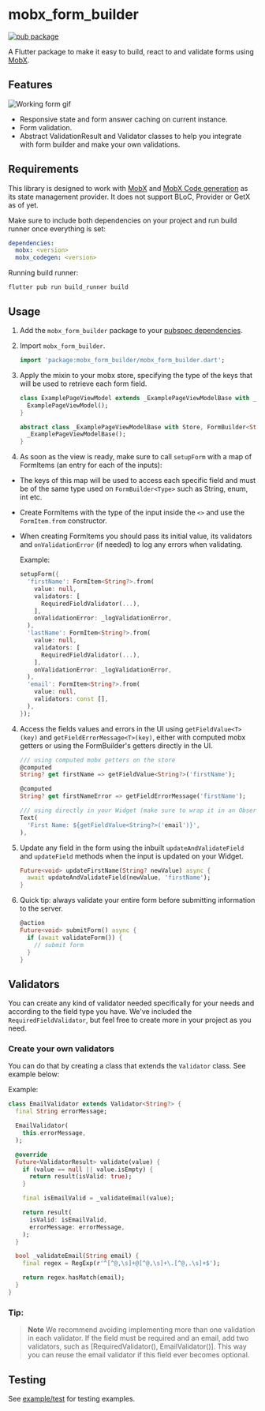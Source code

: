 # mobx_form_builder

[![pub package](https://img.shields.io/pub/v/mobx_form_builder?style=plastic&logo=flutter)](https://pub.dev/packages/mobx_form_builder)

A Flutter package to make it easy to build, react to and validate forms using [MobX](https://pub.dev/packages/mobx).

## Features

![Working form gif](https://github.com/revelojobs/flutter_form_builder/assets/20102814/888295d6-d45a-44db-a467-02e742845d7d)

- Responsive state and form answer caching on current instance.
- Form validation.
- Abstract ValidationResult and Validator classes to help you integrate with form builder and make your own validations.

## Requirements

This library is designed to work with [MobX](https://pub.dev/packages/mobx) and [MobX Code generation](https://pub.dev/packages/mobx_codegen) as its state management provider. It does not support BLoC, Provider or GetX as of yet.

Make sure to include both dependencies on your project and run build runner once everything is set:

```yml
dependencies:
  mobx: <version>
  mobx_codegen: <version>

```

Running build runner:
```
flutter pub run build_runner build
```

## Usage

1. Add the `mobx_form_builder` package to your [pubspec dependencies](https://pub.dev/packages/flutter_form_builder/install).

2. Import `mobx_form_builder`.
    ```dart
    import 'package:mobx_form_builder/mobx_form_builder.dart';
    ```

3. Apply the mixin to your mobx store, specifying the type of the keys that will be used to retrieve each form field.
    ```dart
    class ExamplePageViewModel extends _ExamplePageViewModelBase with _$ExamplePageViewModel {
      ExamplePageViewModel();
    }

    abstract class _ExamplePageViewModelBase with Store, FormBuilder<String> {
      _ExamplePageViewModelBase();
    }
    ```


3. As soon as the view is ready, make sure to call `setupForm` with a map of FormItems (an entry for each of the inputs):
- The keys of this map will be used to access each specific field and must be of the same type used on `FormBuilder<Type>` such as String, enum, int etc.
- Create FormItems with the type of the input inside the `<>` and use the `FormItem.from` constructor.
- When creating FormItems you should pass its initial value, its validators and `onValidationError` (if needed) to log any errors when validating.

  Example:
  ```dart
  setupForm({
    'firstName': FormItem<String?>.from(
      value: null,
      validators: [
        RequiredFieldValidator(...),
      ],
      onValidationError: _logValidationError,
    ),
    'lastName': FormItem<String?>.from(
      value: null,
      validators: [
        RequiredFieldValidator(...),
      ],
      onValidationError: _logValidationError,
    ),
    'email': FormItem<String?>.from(
      value: null,
      validators: const [],
    ),
  });
  ```

4. Access the fields values and errors in the UI using `getFieldValue<T>(key)` and `getFieldErrorMessage<T>(key)`, either with computed mobx getters or using the FormBuilder's getters directly in the UI.

    ```dart
    /// using computed mobx getters on the store
    @computed
    String? get firstName => getFieldValue<String?>('firstName');

    @computed
    String? get firstNameError => getFieldErrorMessage('firstName');

    /// using directly in your Widget (make sure to wrap it in an Observer if you want to observe to the changes)
    Text(
      'First Name: ${getFieldValue<String?>('email')}',
    ),
    ```

5. Update any field in the form using the inbuilt `updateAndValidateField` and `updateField` methods when the input is updated on your Widget.
    ```dart
    Future<void> updateFirstName(String? newValue) async {
      await updateAndValidateField(newValue, 'firstName');
    }
    ```

6. Quick tip: always validate your entire form before submitting information to the server.
    ```dart
    @action
    Future<void> submitForm() async {
      if (await validateForm()) {
        // submit form
      }
    }
    ```

## Validators
You can create any kind of validator needed specifically for your needs and according to the field type you have. We've included the `RequiredFieldValidator`, but feel free to create more in your project as you need.

### Create your own validators
You can do that by creating a class that extends the `Validator` class. See example below:

Example:

```dart
class EmailValidator extends Validator<String?> {
  final String errorMessage;

  EmailValidator(
    this.errorMessage,
  );

  @override
  Future<ValidatorResult> validate(value) {
    if (value == null || value.isEmpty) {
      return result(isValid: true);
    }

    final isEmailValid = _validateEmail(value);

    return result(
      isValid: isEmailValid,
      errorMessage: errorMessage,
    );
  }

  bool _validateEmail(String email) {
    final regex = RegExp(r'^[^@,\s]+@[^@,\s]+\.[^@,.\s]+$');

    return regex.hasMatch(email);
  }
}

```
### Tip:
> **Note**
> We recommend avoiding implementing more than one validation in each validator. If the field must be required and an email, add two validators, such as [RequiredValidator(), EmailValidator()]. This way you can reuse the email validator if this field ever becomes optional.

## Testing

See [example/test](https://github.com/revelojobs/flutter_form_builder/tree/main/test/form) for testing examples.
